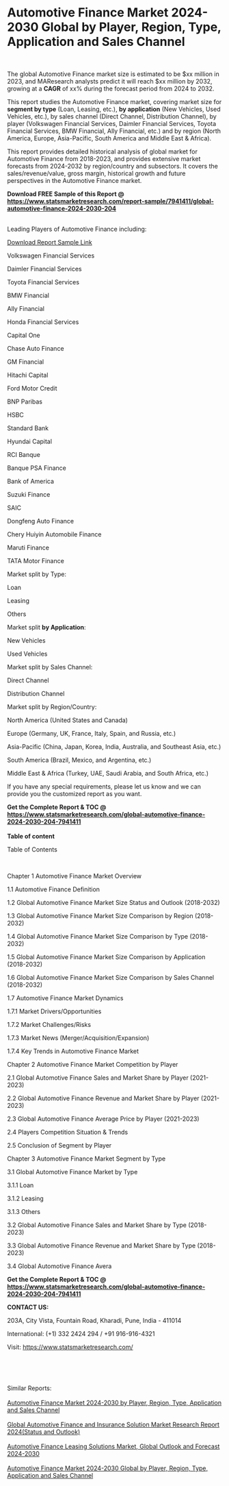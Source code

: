 <h1>Automotive Finance Market 2024-2030 Global by Player, Region, Type, Application and Sales Channel</h1><br/><p>The global Automotive Finance market size is estimated to be $xx million in 2023, and MAResearch analysts predict it will reach $xx million by 2032, growing at a <strong>CAGR</strong> of xx% during the forecast period from 2024 to 2032.</p><p>
 
 This report studies the Automotive Finance market, covering market size for <strong>segment by type</strong> (Loan, Leasing, etc.), <strong>by application</strong> (New Vehicles, Used Vehicles, etc.), by sales channel (Direct Channel, Distribution Channel), by player (Volkswagen Financial Services, Daimler Financial Services, Toyota Financial Services, BMW Financial, Ally Financial, etc.) and by region (North America, Europe, Asia-Pacific, South America and Middle East & Africa).</p><p>
 
 This report provides detailed historical analysis of global market for Automotive Finance from 2018-2023, and provides extensive market forecasts from 2024-2032 by region/country and subsectors. It covers the sales/revenue/value, gross margin, historical growth and future perspectives in the Automotive Finance market.</p><div><b>Download FREE Sample of this Report @ <a href="https://www.statsmarketresearch.com/download-free-sample/7941411/global-automotive-finance-2024-2030-204">https://www.statsmarketresearch.com/report-sample/7941411/global-automotive-finance-2024-2030-204</a></b></div><br><p>
 
 Leading Players of Automotive Finance including:</p><p><a href="https://www.statsmarketresearch.com/download-free-sample/7941411/global-automotive-finance-2024-2030-204">Download Report Sample Link</a></p><p>Volkswagen Financial Services</p><p>Daimler Financial Services</p><p>Toyota Financial Services</p><p>BMW Financial</p><p>Ally Financial</p><p>Honda Financial Services</p><p>Capital One</p><p>Chase Auto Finance</p><p>GM Financial</p><p>Hitachi Capital</p><p>Ford Motor Credit</p><p>BNP Paribas</p><p>HSBC</p><p>Standard Bank</p><p>Hyundai Capital</p><p>RCI Banque</p><p>Banque PSA Finance</p><p>Bank of America</p><p>Suzuki Finance</p><p>SAIC</p><p>Dongfeng Auto Finance</p><p>Chery Huiyin Automobile Finance</p><p>Maruti Finance</p><p>TATA Motor Finance</p><p>
 
 Market split by Type:</p><p>Loan</p><p>Leasing</p><p>Others</p><p>
 
 Market split <strong>by Application</strong>:</p><p>New Vehicles</p><p>Used Vehicles</p><p>
 
 Market split by Sales Channel:</p><p>Direct Channel</p><p>Distribution Channel</p><p>
 
 Market split by Region/Country:</p><p>North America (United States and Canada)</p><p>Europe (Germany, UK, France, Italy, Spain, and Russia, etc.)</p><p>Asia-Pacific (China, Japan, Korea, India, Australia, and Southeast Asia, etc.)</p><p>South America (Brazil, Mexico, and Argentina, etc.)</p><p>Middle East & Africa (Turkey, UAE, Saudi Arabia, and South Africa, etc.)</p><p>
 
 If you have any special requirements, please let us know and we can provide you the customized report as you want.</p><div><b>Get the Complete Report & TOC @ <a href="https://www.statsmarketresearch.com/global-automotive-finance-2024-2030-204-7941411">https://www.statsmarketresearch.com/global-automotive-finance-2024-2030-204-7941411</a></b></div><br><b>Table of content</b><p>Table of Contents<br />
 
 <br />
 
 Chapter 1 Automotive Finance Market Overview<br />
 
  1.1 Automotive Finance Definition<br />
 
  1.2 Global Automotive Finance Market Size Status and Outlook (2018-2032)<br />
 
  1.3 Global Automotive Finance Market Size Comparison by Region (2018-2032)<br />
 
  1.4 Global Automotive Finance Market Size Comparison by Type (2018-2032)<br />
 
  1.5 Global Automotive Finance Market Size Comparison by Application (2018-2032)<br />
 
  1.6 Global Automotive Finance Market Size Comparison by Sales Channel (2018-2032)<br />
 
  1.7 Automotive Finance Market Dynamics<br />
 
  1.7.1 Market Drivers/Opportunities<br />
 
  1.7.2 Market Challenges/Risks<br />
 
  1.7.3 Market News (Merger/Acquisition/Expansion)<br />
 
  1.7.4 Key Trends in Automotive Finance Market<br />
 
 Chapter 2 Automotive Finance Market Competition by Player<br />
 
  2.1 Global Automotive Finance Sales and Market Share by Player (2021-2023)<br />
 
  2.2 Global Automotive Finance Revenue and Market Share by Player (2021-2023)<br />
 
  2.3 Global Automotive Finance Average Price by Player (2021-2023)<br />
 
  2.4 Players Competition Situation & Trends<br />
 
  2.5 Conclusion of Segment by Player<br />
 
 Chapter 3 Automotive Finance Market Segment by Type<br />
 
  3.1 Global Automotive Finance Market by Type<br />
 
  3.1.1 Loan<br />
 
  3.1.2 Leasing<br />
 
  3.1.3 Others<br />
 
  3.2 Global Automotive Finance Sales and Market Share by Type (2018-2023)<br />
 
  3.3 Global Automotive Finance Revenue and Market Share by Type (2018-2023)<br />
 
  3.4 Global Automotive Finance Avera<br><div><b>Get the Complete Report & TOC @ <a href="https://www.statsmarketresearch.com/global-automotive-finance-2024-2030-204-7941411">https://www.statsmarketresearch.com/global-automotive-finance-2024-2030-204-7941411</a></b></div></p>
 
 <b>CONTACT US:</b><br>
 
 203A, City Vista, Fountain Road, Kharadi, Pune, India - 411014 <br>
 
 International: (+1) 332 2424 294 / +91 916-916-4321<br>
 
 Visit: <a href="https://www.statsmarketresearch.com/">https://www.statsmarketresearch.com/</a>
 
 <br>
 
 <br><br>Similar Reports: <br><br><a href="https://www.statsmarketresearch.com/automotive-finance-2024-2030-165-7986798">Automotive Finance Market 2024-2030 by Player, Region, Type, Application and Sales Channel</a><br><br><a href="https://www.statsmarketresearch.com/global-automotive-finance-insurance-solution-2024-433-7981540">Global Automotive Finance and Insurance Solution Market Research Report 2024(Status and Outlook)</a><br><br><a href="https://www.statsmarketresearch.com/global-automotive-finance-leasing-solutions-forecast-2024-2030-39-7958336">Automotive Finance Leasing Solutions Market, Global Outlook and Forecast 2024-2030</a><br><br><a href="https://www.statsmarketresearch.com/global-automotive-finance-2024-2030-856-7941121">Automotive Finance Market 2024-2030 Global by Player, Region, Type, Application and Sales Channel</a><br><br>